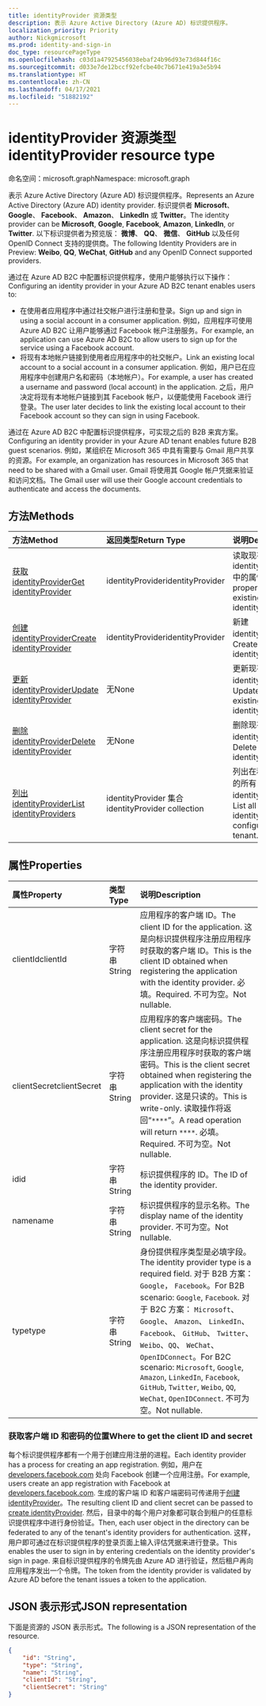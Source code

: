 ```yaml
---
title: identityProvider 资源类型
description: 表示 Azure Active Directory (Azure AD) 标识提供程序。
localization_priority: Priority
author: Nickgmicrosoft
ms.prod: identity-and-sign-in
doc_type: resourcePageType
ms.openlocfilehash: c03d1a47925456038ebaf24b96d93e73d844f16c
ms.sourcegitcommit: d033e7de12bccf92efcbe40c7b671e419a3e5b94
ms.translationtype: HT
ms.contentlocale: zh-CN
ms.lasthandoff: 04/17/2021
ms.locfileid: "51882192"
---
```

# <a name="identityprovider-resource-type"></a><span data-ttu-id="b6e5f-103">identityProvider 资源类型</span><span class="sxs-lookup"><span data-stu-id="b6e5f-103">identityProvider resource type</span></span>

<span data-ttu-id="b6e5f-104">命名空间：microsoft.graph</span><span class="sxs-lookup"><span data-stu-id="b6e5f-104">Namespace: microsoft.graph</span></span>

<span data-ttu-id="b6e5f-105">表示 Azure Active Directory (Azure AD) 标识提供程序。</span><span class="sxs-lookup"><span data-stu-id="b6e5f-105">Represents an Azure Active Directory (Azure AD) identity provider.</span></span> <span data-ttu-id="b6e5f-106">标识提供者 **Microsoft**、 **Google**、 **Facebook**、 **Amazon**、  **LinkedIn** 或 **Twitter**。</span><span class="sxs-lookup"><span data-stu-id="b6e5f-106">The identity provider can be **Microsoft**, **Google**, **Facebook**, **Amazon**,  **LinkedIn**, or **Twitter**.</span></span> <span data-ttu-id="b6e5f-107">以下标识提供者为预览版： **微博**、 **QQ**、 **微信**、 **GitHub** 以及任何 OpenID Connect 支持的提供商。</span><span class="sxs-lookup"><span data-stu-id="b6e5f-107">The following Identity Providers are in Preview: **Weibo**, **QQ**, **WeChat**, **GitHub** and any OpenID Connect supported providers.</span></span> 

<span data-ttu-id="b6e5f-108">通过在 Azure AD B2C 中配置标识提供程序，使用户能够执行以下操作：</span><span class="sxs-lookup"><span data-stu-id="b6e5f-108">Configuring an identity provider in your Azure AD B2C tenant enables users to:</span></span>

* <span data-ttu-id="b6e5f-109">在使用者应用程序中通过社交帐户进行注册和登录。</span><span class="sxs-lookup"><span data-stu-id="b6e5f-109">Sign up and sign in using a social account in a consumer application.</span></span> <span data-ttu-id="b6e5f-110">例如，应用程序可使用 Azure AD B2C 让用户能够通过 Facebook 帐户注册服务。</span><span class="sxs-lookup"><span data-stu-id="b6e5f-110">For example, an application can use Azure AD B2C to allow users to sign up for the service using a Facebook account.</span></span>
* <span data-ttu-id="b6e5f-111">将现有本地帐户链接到使用者应用程序中的社交帐户。</span><span class="sxs-lookup"><span data-stu-id="b6e5f-111">Link an existing local account to a social account in a consumer application.</span></span> <span data-ttu-id="b6e5f-112">例如，用户已在应用程序中创建用户名和密码（本地帐户）。</span><span class="sxs-lookup"><span data-stu-id="b6e5f-112">For example, a user has created a username and password (local account) in the application.</span></span> <span data-ttu-id="b6e5f-113">之后，用户决定将现有本地帐户链接到其 Facebook 帐户，以便能使用 Facebook 进行登录。</span><span class="sxs-lookup"><span data-stu-id="b6e5f-113">The user later decides to link the existing local account to their Facebook account so they can sign in using Facebook.</span></span>

<span data-ttu-id="b6e5f-114">通过在 Azure AD B2C 中配置标识提供程序，可实现之后的 B2B 来宾方案。</span><span class="sxs-lookup"><span data-stu-id="b6e5f-114">Configuring an identity provider in your Azure AD tenant enables future B2B guest scenarios.</span></span> <span data-ttu-id="b6e5f-115">例如，某组织在 Microsoft 365 中具有需要与 Gmail 用户共享的资源。</span><span class="sxs-lookup"><span data-stu-id="b6e5f-115">For example, an organization has resources in Microsoft 365 that need to be shared with a Gmail user.</span></span> <span data-ttu-id="b6e5f-116">Gmail 将使用其 Google 帐户凭据来验证和访问文档。</span><span class="sxs-lookup"><span data-stu-id="b6e5f-116">The Gmail user will use their Google account credentials to authenticate and access the documents.</span></span>

## <a name="methods"></a><span data-ttu-id="b6e5f-117">方法</span><span class="sxs-lookup"><span data-stu-id="b6e5f-117">Methods</span></span>

| <span data-ttu-id="b6e5f-118">方法</span><span class="sxs-lookup"><span data-stu-id="b6e5f-118">Method</span></span>       | <span data-ttu-id="b6e5f-119">返回类型</span><span class="sxs-lookup"><span data-stu-id="b6e5f-119">Return Type</span></span>  |<span data-ttu-id="b6e5f-120">说明</span><span class="sxs-lookup"><span data-stu-id="b6e5f-120">Description</span></span>|
|:---------------|:--------|:----------|
|[<span data-ttu-id="b6e5f-121">获取 identityProvider</span><span class="sxs-lookup"><span data-stu-id="b6e5f-121">Get identityProvider</span></span>](../api/identityprovider-get.md) |<span data-ttu-id="b6e5f-122">identityProvider</span><span class="sxs-lookup"><span data-stu-id="b6e5f-122">identityProvider</span></span>|<span data-ttu-id="b6e5f-123">读取现有 identityProvider 中的属性。</span><span class="sxs-lookup"><span data-stu-id="b6e5f-123">Read properties of an existing identityProvider.</span></span>|
|[<span data-ttu-id="b6e5f-124">创建 identityProvider</span><span class="sxs-lookup"><span data-stu-id="b6e5f-124">Create identityProvider</span></span>](../api/identityprovider-post-identityproviders.md)|<span data-ttu-id="b6e5f-125">identityProvider</span><span class="sxs-lookup"><span data-stu-id="b6e5f-125">identityProvider</span></span>|<span data-ttu-id="b6e5f-126">新建 identityProvider。</span><span class="sxs-lookup"><span data-stu-id="b6e5f-126">Create a new identityProvider.</span></span>|
|[<span data-ttu-id="b6e5f-127">更新 identityProvider</span><span class="sxs-lookup"><span data-stu-id="b6e5f-127">Update identityProvider</span></span>](../api/identityprovider-update.md)|<span data-ttu-id="b6e5f-128">无</span><span class="sxs-lookup"><span data-stu-id="b6e5f-128">None</span></span>|<span data-ttu-id="b6e5f-129">更新现有的 identityProvider。</span><span class="sxs-lookup"><span data-stu-id="b6e5f-129">Update an existing identityProvider.</span></span>|
|[<span data-ttu-id="b6e5f-130">删除 identityProvider</span><span class="sxs-lookup"><span data-stu-id="b6e5f-130">Delete identityProvider</span></span>](../api/identityprovider-delete.md)|<span data-ttu-id="b6e5f-131">无</span><span class="sxs-lookup"><span data-stu-id="b6e5f-131">None</span></span>|<span data-ttu-id="b6e5f-132">删除现有的 identityProvider。</span><span class="sxs-lookup"><span data-stu-id="b6e5f-132">Delete an existing identityProvider.</span></span>|
|[<span data-ttu-id="b6e5f-133">列出 identityProvider</span><span class="sxs-lookup"><span data-stu-id="b6e5f-133">List identityProviders</span></span>](../api/identityprovider-list.md)|<span data-ttu-id="b6e5f-134">identityProvider 集合</span><span class="sxs-lookup"><span data-stu-id="b6e5f-134">identityProvider collection</span></span>|<span data-ttu-id="b6e5f-135">列出在租户中配置的所有 identityProvider。</span><span class="sxs-lookup"><span data-stu-id="b6e5f-135">List all identityProviders configured in a tenant.</span></span>|

## <a name="properties"></a><span data-ttu-id="b6e5f-136">属性</span><span class="sxs-lookup"><span data-stu-id="b6e5f-136">Properties</span></span>

|<span data-ttu-id="b6e5f-137">属性</span><span class="sxs-lookup"><span data-stu-id="b6e5f-137">Property</span></span>|<span data-ttu-id="b6e5f-138">类型</span><span class="sxs-lookup"><span data-stu-id="b6e5f-138">Type</span></span>|<span data-ttu-id="b6e5f-139">说明</span><span class="sxs-lookup"><span data-stu-id="b6e5f-139">Description</span></span>|
|:---------------|:--------|:--------|
|<span data-ttu-id="b6e5f-140">clientId</span><span class="sxs-lookup"><span data-stu-id="b6e5f-140">clientId</span></span>|<span data-ttu-id="b6e5f-141">字符串</span><span class="sxs-lookup"><span data-stu-id="b6e5f-141">String</span></span>|<span data-ttu-id="b6e5f-142">应用程序的客户端 ID。</span><span class="sxs-lookup"><span data-stu-id="b6e5f-142">The client ID for the application.</span></span> <span data-ttu-id="b6e5f-143">这是向标识提供程序注册应用程序时获取的客户端 ID。</span><span class="sxs-lookup"><span data-stu-id="b6e5f-143">This is the client ID obtained when registering the application with the identity provider.</span></span> <span data-ttu-id="b6e5f-144">必填。</span><span class="sxs-lookup"><span data-stu-id="b6e5f-144">Required.</span></span> <span data-ttu-id="b6e5f-145">不可为空。</span><span class="sxs-lookup"><span data-stu-id="b6e5f-145">Not nullable.</span></span>|
|<span data-ttu-id="b6e5f-146">clientSecret</span><span class="sxs-lookup"><span data-stu-id="b6e5f-146">clientSecret</span></span>|<span data-ttu-id="b6e5f-147">字符串</span><span class="sxs-lookup"><span data-stu-id="b6e5f-147">String</span></span>|<span data-ttu-id="b6e5f-148">应用程序的客户端密码。</span><span class="sxs-lookup"><span data-stu-id="b6e5f-148">The client secret for the application.</span></span> <span data-ttu-id="b6e5f-149">这是向标识提供程序注册应用程序时获取的客户端密码。</span><span class="sxs-lookup"><span data-stu-id="b6e5f-149">This is the client secret obtained when registering the application with the identity provider.</span></span> <span data-ttu-id="b6e5f-150">这是只读的。</span><span class="sxs-lookup"><span data-stu-id="b6e5f-150">This is write-only.</span></span> <span data-ttu-id="b6e5f-151">读取操作将返回“`****`”。</span><span class="sxs-lookup"><span data-stu-id="b6e5f-151">A read operation will return `****`.</span></span>  <span data-ttu-id="b6e5f-152">必填。</span><span class="sxs-lookup"><span data-stu-id="b6e5f-152">Required.</span></span> <span data-ttu-id="b6e5f-153">不可为空。</span><span class="sxs-lookup"><span data-stu-id="b6e5f-153">Not nullable.</span></span>|
|<span data-ttu-id="b6e5f-154">id</span><span class="sxs-lookup"><span data-stu-id="b6e5f-154">id</span></span>|<span data-ttu-id="b6e5f-155">字符串</span><span class="sxs-lookup"><span data-stu-id="b6e5f-155">String</span></span>|<span data-ttu-id="b6e5f-156">标识提供程序的 ID。</span><span class="sxs-lookup"><span data-stu-id="b6e5f-156">The ID of the identity provider.</span></span>|
|<span data-ttu-id="b6e5f-157">name</span><span class="sxs-lookup"><span data-stu-id="b6e5f-157">name</span></span>|<span data-ttu-id="b6e5f-158">字符串</span><span class="sxs-lookup"><span data-stu-id="b6e5f-158">String</span></span>|<span data-ttu-id="b6e5f-159">标识提供程序的显示名称。</span><span class="sxs-lookup"><span data-stu-id="b6e5f-159">The display name of the identity provider.</span></span> <span data-ttu-id="b6e5f-160">不可为空。</span><span class="sxs-lookup"><span data-stu-id="b6e5f-160">Not nullable.</span></span>|
|<span data-ttu-id="b6e5f-161">type</span><span class="sxs-lookup"><span data-stu-id="b6e5f-161">type</span></span>|<span data-ttu-id="b6e5f-162">字符串</span><span class="sxs-lookup"><span data-stu-id="b6e5f-162">String</span></span>|<span data-ttu-id="b6e5f-163">身份提供程序类型是必填字段。</span><span class="sxs-lookup"><span data-stu-id="b6e5f-163">The identity provider type is a required field.</span></span> <span data-ttu-id="b6e5f-164">对于 B2B 方案： `Google`， `Facebook`。</span><span class="sxs-lookup"><span data-stu-id="b6e5f-164">For B2B scenario: `Google`, `Facebook`.</span></span> <span data-ttu-id="b6e5f-165">对于 B2C 方案： `Microsoft`、 `Google`、 `Amazon`、 `LinkedIn`、 `Facebook`、 `GitHub`、 `Twitter`、 `Weibo`、`QQ`、 `WeChat`、 `OpenIDConnect`。</span><span class="sxs-lookup"><span data-stu-id="b6e5f-165">For B2C scenario: `Microsoft`, `Google`, `Amazon`, `LinkedIn`, `Facebook`, `GitHub`, `Twitter`, `Weibo`, `QQ`, `WeChat`, `OpenIDConnect`.</span></span> <span data-ttu-id="b6e5f-166">不可为空。</span><span class="sxs-lookup"><span data-stu-id="b6e5f-166">Not nullable.</span></span>|

### <a name="where-to-get-the-client-id-and-secret"></a><span data-ttu-id="b6e5f-167">获取客户端 ID 和密码的位置</span><span class="sxs-lookup"><span data-stu-id="b6e5f-167">Where to get the client ID and secret</span></span>

<span data-ttu-id="b6e5f-168">每个标识提供程序都有一个用于创建应用注册的进程。</span><span class="sxs-lookup"><span data-stu-id="b6e5f-168">Each identity provider has a process for creating an app registration.</span></span> <span data-ttu-id="b6e5f-169">例如，用户在 [developers.facebook.com](https://developers.facebook.com/) 处向 Facebook 创建一个应用注册。</span><span class="sxs-lookup"><span data-stu-id="b6e5f-169">For example, users create an app registration with Facebook at [developers.facebook.com](https://developers.facebook.com/).</span></span> <span data-ttu-id="b6e5f-170">生成的客户端 ID 和客户端密码可传递用于[创建 identityProvider](../api/identityprovider-post-identityproviders.md)。</span><span class="sxs-lookup"><span data-stu-id="b6e5f-170">The resulting client ID and client secret can be passed to [create identityProvider](../api/identityprovider-post-identityproviders.md).</span></span> <span data-ttu-id="b6e5f-171">然后，目录中的每个用户对象都可联合到租户的任意标识提供程序中进行身份验证。</span><span class="sxs-lookup"><span data-stu-id="b6e5f-171">Then, each user object in the directory can be federated to any of the tenant's identity providers for authentication.</span></span> <span data-ttu-id="b6e5f-172">这样，用户即可通过在标识提供程序的登录页面上输入评估凭据来进行登录。</span><span class="sxs-lookup"><span data-stu-id="b6e5f-172">This enables the user to sign in by entering credentials on the identity provider's sign in page.</span></span> <span data-ttu-id="b6e5f-173">来自标识提供程序的令牌先由 Azure AD 进行验证，然后租户再向应用程序发出一个令牌。</span><span class="sxs-lookup"><span data-stu-id="b6e5f-173">The token from the identity provider is validated by Azure AD before the tenant issues a token to the application.</span></span>

## <a name="json-representation"></a><span data-ttu-id="b6e5f-174">JSON 表示形式</span><span class="sxs-lookup"><span data-stu-id="b6e5f-174">JSON representation</span></span>

<span data-ttu-id="b6e5f-175">下面是资源的 JSON 表示形式。</span><span class="sxs-lookup"><span data-stu-id="b6e5f-175">The following is a JSON representation of the resource.</span></span>

<!-- {
  "blockType": "resource",
  "@odata.type": "microsoft.graph.identityProvider"
} -->

```json
{
    "id": "String",
    "type": "String",
    "name": "String",
    "clientId": "String",
    "clientSecret": "String"
}
```

